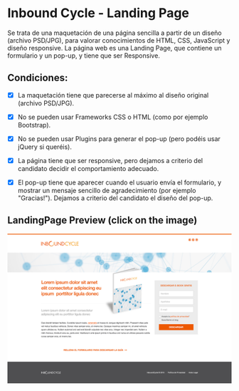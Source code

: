 # Inbound Cycle - Landing Page

Se trata de una maquetación de una página sencilla a partir de un diseño (archivo PSD/JPG), para valorar conocimientos de HTML, CSS, JavaScript y diseño responsive. La página web es una Landing Page, que contiene un formulario y un pop-up, y tiene que ser Responsive.

## Condiciones:
- [x] La maquetación tiene que parecerse al máximo al diseño original (archivo PSD/JPG).
- [x] No se pueden usar Frameworks CSS o HTML (como por ejemplo Bootstrap).
- [x] No se pueden usar Plugins para generar el pop-up (pero podéis usar jQuery si queréis).
- [x] La página tiene que ser responsive, pero dejamos a criterio del candidato decidir el comportamiento adecuado.
- [x] El pop-up tiene que aparecer cuando el usuario envía el formulario, y mostrar un mensaje sencillo de agradecimiento (por ejemplo "Gracias!"). Dejamos a criterio del candidato el diseño del pop-up.


## LandingPage Preview (click on the image)

<a href="https://inboundcycle.vercel.app/" target="_blank"><img src="/Design/Landing%20Page.jpg" alt="Landing Page Preview"/></a>
